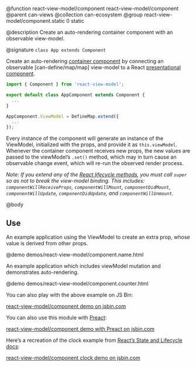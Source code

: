 @function react-view-model/component react-view-model/component
@parent can-views
@collection can-ecosystem
@group react-view-model/component.static 0 static

@description Create an auto-rendering container component with an observable view-model.

@signature `class App extends Component`

Create an auto-rendering [container component](https://medium.com/@dan_abramov/smart-and-dumb-components-7ca2f9a7c7d0#.v9i90qbq8) by connecting an observable [can-define/map/map] view-model to a React [presentational component](https://medium.com/@dan_abramov/smart-and-dumb-components-7ca2f9a7c7d0#.v9i90qbq8).

```javascript
import { Component } from 'react-view-model';

export default class AppComponent extends Component {
  ...
}

AppComponent.ViewModel = DefineMap.extend({
  ...
});
```

Every instance of the component will generate an instance of the ViewModel, initialized with the props, and provide it as `this.viewModel`. Whenever the container component receives new props, the new values are passed to the viewModel’s `.set()` method, which may in turn cause an observable change event, which will re-run the observed render process.

_Note: If you extend any of the [React lifecycle methods](https://facebook.github.io/react/docs/react-component.html#the-component-lifecycle), you must call `super` so as not to break the view-model binding. This includes: `componentWillReceiveProps`, `componentWillMount`, `componentDidMount`, `componentWillUpdate`, `componentDidUpdate`, and `componentWillUnmount`._


@body

## Use

An example application using the ViewModel to create an extra prop, whose value is derived from other props.

@demo demos/react-view-model/component.name.html

An example application which includes viewModel mutation and demonstrates auto-rendering.

@demo demos/react-view-model/component.counter.html

You can also play with the above example on JS Bin:

<a class="jsbin-embed" href="https://jsbin.com/lunajov/1/embed?js,output">react-view-model/component demo on jsbin.com</a>

You can also use this module with [Preact](https://preactjs.com):

<a class="jsbin-embed" href="https://jsbin.com/fuxerik/2/embed?js,output">react-view-model/component demo with Preact on jsbin.com</a>

Here’s a recreation of the clock example from [React’s State and Lifecycle docs](https://facebook.github.io/react/docs/state-and-lifecycle.html):

<a class="jsbin-embed" href="https://jsbin.com/zikaxuy/4/embed?js,output">react-view-model/component clock demo on jsbin.com</a>

<script src="https://static.jsbin.com/js/embed.min.js?4.0.4"></script>
